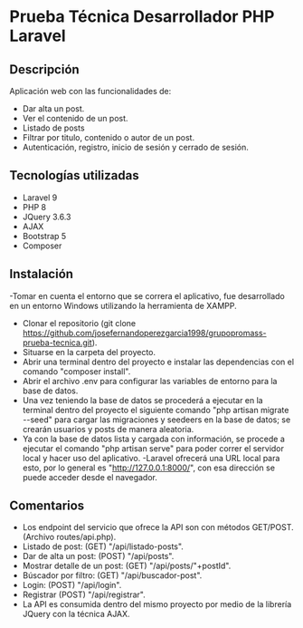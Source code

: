 # Prueba Técnica Desarrollador PHP Laravel
## Descripción


Aplicación web con las funcionalidades de:

- Dar alta un post.
- Ver el contenido de un post.
- Listado de posts
- Filtrar por titulo, contenido o autor de un  post.
- Autenticación, registro, inicio de sesión y cerrado de sesión.

## Tecnologías utilizadas

- Laravel 9
- PHP 8
- JQuery 3.6.3
- AJAX
- Bootstrap 5
- Composer 

## Instalación

-Tomar en cuenta el entorno que se correra el aplicativo, fue desarrollado en un entorno Windows utilizando la herramienta de XAMPP.
- Clonar el repositorio (git clone https://github.com/josefernandoperezgarcia1998/grupopromass-prueba-tecnica.git).
 - Situarse en la carpeta del proyecto.
 - Abrir una terminal dentro del proyecto e instalar las dependencias con el comando "composer install".
 - Abrir el archivo .env para configurar las variables de entorno para la base de datos.
 - Una vez teniendo la base de datos se procederá a ejecutar en la terminal dentro del proyecto el siguiente comando "php artisan migrate --seed" para cargar las migraciones y seedeers en la base de datos; se crearán usuarios y posts de manera aleatoria.
 - Ya con la base de datos lista y cargada con información, se procede a ejecutar el comando "php artisan serve" para poder correr el servidor local y hacer uso del aplicativo.
 -Laravel ofrecerá una URL local para esto, por lo general es "http://127.0.0.1:8000/", con esa dirección se puede acceder desde el navegador.

## Comentarios

- Los endpoint del servicio que ofrece la API son con métodos GET/POST. (Archivo routes/api.php).
- Listado de post: (GET) "/api/listado-posts".
- Dar de alta un post: (POST) "/api/posts".
- Mostrar detalle de un post: (GET) "/api/posts/"+postId".
- Búscador por filtro: (GET) "/api/buscador-post".
- Login: (POST) "/api/login".
- Registrar (POST) "/api/registrar".
- La API es consumida dentro del mismo proyecto por medio de la librería JQuery con la técnica AJAX.
